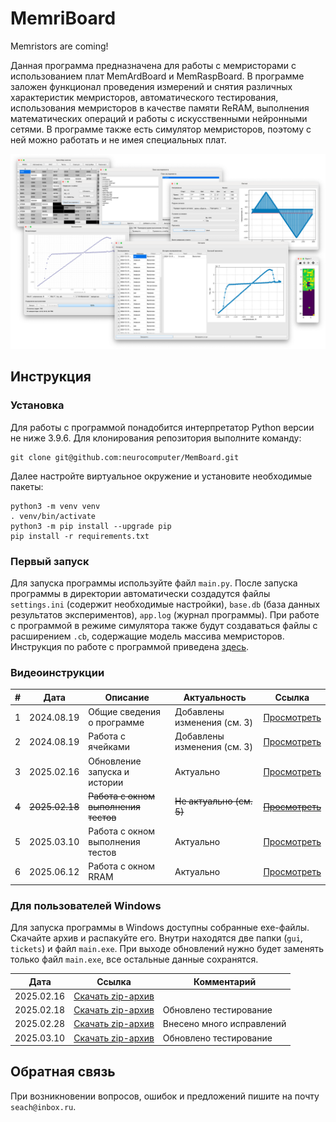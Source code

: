 # MemriBoard
Memristors are coming!

Данная программа предназначена для работы с мемристорами с использованием плат MemArdBoard и MemRaspBoard. В программе заложен функционал проведения измерений и снятия различных характеристик мемристоров, автоматического тестирования, использования мемристоров в качестве памяти ReRAM, выполнения математических операций и работы с искусственными нейронными сетями. В программе также есть симулятор мемристоров, поэтому с ней можно работать и не имея специальных плат.

![Общий вид программы](docs/assets/general.png)

## Инструкция

### Установка

Для работы с программой понадобится интерпретатор Python версии не ниже 3.9.6. Для клонирования репозитория выполните команду:

```
git clone git@github.com:neurocomputer/MemBoard.git
```

Далее настройте виртуальное окружение и установите необходимые пакеты:

```
python3 -m venv venv
. venv/bin/activate
python3 -m pip install --upgrade pip
pip install -r requirements.txt
```

### Первый запуск

Для запуска программы используйте файл `main.py`. После запуска программы в директории автоматически создадутся файлы `settings.ini` (содержит необходимые настройки), `base.db` (база данных результатов экспериментов), `app.log` (журнал программы). При работе с программой в режиме симулятора также будут создаваться файлы с расширением `.cb`, содержащие модель массива мемристоров. Инструкция по работе с программой приведена [здесь](https://github.com/neurocomputer/MemBoard/blob/main/docs/README.md).

### Видеоинструкции
|#|Дата|Описание|Актуальность|Ссылка|
|-|-|-|-|-|
|1|2024.08.19|Общие сведения о программе|Добавлены изменения (см. 3)|[Просмотреть](https://disk.yandex.ru/d/6aityAsjwKoaAQ)|
|2|2024.08.19|Работа с ячейками|Добавлены изменения (см. 3)|[Просмотреть](https://disk.yandex.ru/d/7sABZ-Q9LflIOw)|
|3|2025.02.16|Обновление запуска и истории|Актуально|[Просмотреть](https://disk.yandex.ru/d/A8vl9FCXTl6TPA)|
|~~4~~|~~2025.02.18~~|~~Работа с окном выполнения тестов~~|~~Не актуально (см. 5)~~|[~~Просмотреть~~](https://disk.yandex.ru/d/ZuqAzYHxvj1iMg)|
|5|2025.03.10|Работа с окном выполнения тестов|Актуально|[Просмотреть](https://disk.yandex.ru/d/apkuO8ldtKsBqQ)|
|6|2025.06.12|Работа с окном RRAM|Актуально|[Просмотреть](https://disk.yandex.ru/d/xKnj-qutjzy5mA)|

### Для пользователей Windows
Для запуска программы в Windows доступны собранные exe-файлы. Скачайте архив и распакуйте его. Внутри находятся две папки (`gui`, `tickets`) и файл `main.exe`. При выходе обновлений нужно будет заменять только файл `main.exe`, все остальные данные сохранятся.

|Дата|Ссылка|Комментарий|
|-|-|-|
|2025.02.16|[Скачать zip-архив](https://disk.yandex.ru/d/mRvaQKJZvJ8cKg)||
|2025.02.18|[Скачать zip-архив](https://disk.yandex.ru/d/sDn3gHRMWB_Ngw)|Обновлено тестирование|
|2025.02.28|[Скачать zip-архив](https://disk.yandex.ru/d/0tTmugFL6xE7eQ)|Внесено много исправлений|
|2025.03.10|[Скачать zip-архив](https://disk.yandex.ru/d/xJ0hcCIJJtwVqg)|Обновлено тестирование|

## Обратная связь
При возникновении вопросов, ошибок и предложений пишите на почту `seach@inbox.ru`.
